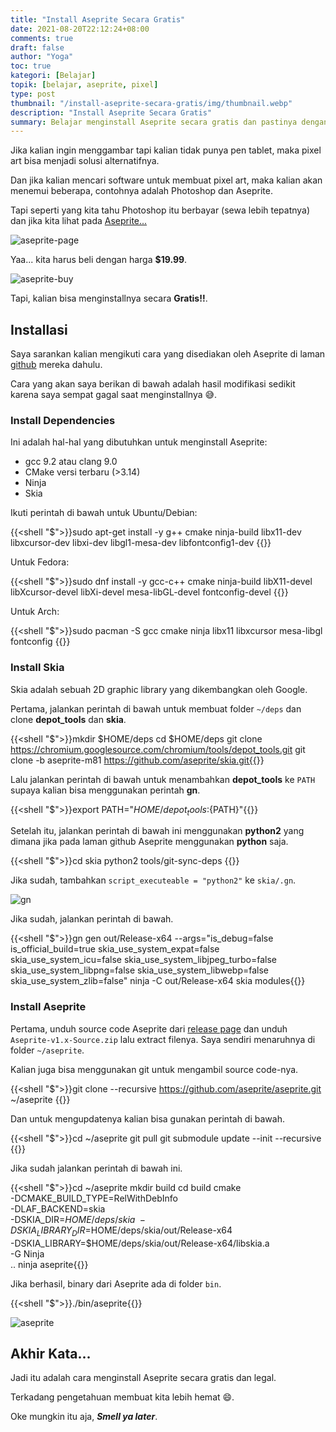 ```yaml
---
title: "Install Aseprite Secara Gratis"
date: 2021-08-20T22:12:24+08:00
comments: true
draft: false
author: "Yoga"
toc: true
kategori: [Belajar]
topik: [belajar, aseprite, pixel]
type: post
thumbnail: "/install-aseprite-secara-gratis/img/thumbnail.webp"
description: "Install Aseprite Secara Gratis"
summary: Belajar menginstall Aseprite secara gratis dan pastinya dengan cara yang legal
---
```


Jika kalian ingin menggambar tapi kalian tidak punya pen tablet, maka pixel art bisa menjadi solusi alternatifnya.

Dan jika kalian mencari software untuk membuat pixel art, maka kalian akan menemui beberapa, contohnya adalah Photoshop dan Aseprite.

Tapi seperti yang kita tahu Photoshop itu berbayar (sewa lebih tepatnya) dan jika kita lihat pada [Aseprite...](https://www.aseprite.org/)

![aseprite-page](/install-aseprite-secara-gratis/img/aseprite-page.webp)

Yaa... kita harus beli dengan harga **$19.99**.

![aseprite-buy](/install-aseprite-secara-gratis/img/aseprite-buy.webp)

Tapi, kalian bisa menginstallnya secara **Gratis!!**.

## Installasi

Saya sarankan kalian mengikuti cara yang disediakan oleh Aseprite di laman [github](https://github.com/aseprite/aseprite/blob/main/INSTALL.md) mereka dahulu.

Cara yang akan saya berikan di bawah adalah hasil modifikasi sedikit karena saya sempat gagal saat menginstallnya 😅.

### Install Dependencies

Ini adalah hal-hal yang dibutuhkan untuk menginstall Aseprite:

+ gcc 9.2 atau clang 9.0
+ CMake versi terbaru (>3.14)
+ Ninja 
+ Skia

Ikuti perintah di bawah untuk Ubuntu/Debian:

{{<shell "$">}}sudo apt-get install -y g++ cmake ninja-build libx11-dev libxcursor-dev libxi-dev libgl1-mesa-dev libfontconfig1-dev
{{</shell>}}

Untuk Fedora:

{{<shell "$">}}sudo dnf install -y gcc-c++ cmake ninja-build libX11-devel libXcursor-devel libXi-devel mesa-libGL-devel fontconfig-devel
{{</shell>}}

Untuk Arch:

{{<shell "$">}}sudo pacman -S gcc cmake ninja libx11 libxcursor mesa-libgl fontconfig
{{</shell>}}

### Install Skia

Skia adalah sebuah 2D graphic library yang dikembangkan oleh Google.

Pertama, jalankan perintah di bawah untuk membuat folder `~/deps` dan clone **depot_tools** dan **skia**.

{{<shell "$">}}mkdir $HOME/deps
cd $HOME/deps
git clone https://chromium.googlesource.com/chromium/tools/depot_tools.git
git clone -b aseprite-m81 https://github.com/aseprite/skia.git{{</shell>}}

Lalu jalankan perintah di bawah untuk menambahkan **depot_tools** ke `PATH` supaya kalian bisa menggunakan perintah **gn**.

{{<shell "$">}}export PATH="${HOME}/depot_tools:${PATH}"{{</shell>}}

Setelah itu, jalankan perintah di bawah ini menggunakan **python2** yang dimana jika pada laman github Aseprite menggunakan **python** saja.

{{<shell "$">}}cd skia
python2 tools/git-sync-deps
{{</shell>}}

Jika sudah, tambahkan `script_executeable = "python2"` ke `skia/.gn`.

![gn](/install-aseprite-secara-gratis/img/gn.webp)

Jika sudah, jalankan perintah di bawah.

{{<shell "$">}}gn gen out/Release-x64 --args="is_debug=false is_official_build=true skia_use_system_expat=false skia_use_system_icu=false skia_use_system_libjpeg_turbo=false skia_use_system_libpng=false skia_use_system_libwebp=false skia_use_system_zlib=false"
ninja -C out/Release-x64 skia modules{{</shell>}}

### Install Aseprite

Pertama, unduh source code Aseprite dari [release page](https://github.com/aseprite/aseprite/releases) dan unduh `Aseprite-v1.x-Source.zip`
lalu extract filenya. Saya sendiri menaruhnya di folder `~/aseprite`.

Kalian juga bisa menggunakan git untuk mengambil source code-nya.

{{<shell "$">}}git clone --recursive https://github.com/aseprite/aseprite.git ~/aseprite
{{</shell>}}

Dan untuk mengupdatenya kalian bisa gunakan perintah di bawah.

{{<shell "$">}}cd ~/aseprite
git pull
git submodule update --init --recursive
{{</shell>}}

Jika sudah jalankan perintah di bawah ini.

{{<shell "$">}}cd ~/aseprite
mkdir build
cd build
cmake \
  -DCMAKE_BUILD_TYPE=RelWithDebInfo \
  -DLAF_BACKEND=skia \
  -DSKIA_DIR=$HOME/deps/skia \
  -DSKIA_LIBRARY_DIR=$HOME/deps/skia/out/Release-x64 \
  -DSKIA_LIBRARY=$HOME/deps/skia/out/Release-x64/libskia.a \
  -G Ninja \
  ..
ninja aseprite{{</shell>}}

Jika berhasil, binary dari Aseprite ada di folder `bin`.

{{<shell "$">}}./bin/aseprite{{</shell>}}

![aseprite](/install-aseprite-secara-gratis/img/aseprite.webp)

## Akhir Kata...

Jadi itu adalah cara menginstall Aseprite secara gratis dan legal.

Terkadang pengetahuan membuat kita lebih hemat 😄.

Oke mungkin itu aja, **_Smell ya later_**.

